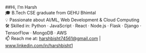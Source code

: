 ##Hi, I’m Harsh <br/>
🎓 B.Tech CSE graduate from GEHU Bhimtal<br/>
💡 Passionate about AI/ML, Web Development & Cloud Computing<br/>
🛠️ Skilled in: Python · JavaScript · React · Node.js · Flask · Django · TensorFlow · MongoDB · AWS<br/>
📫 Reach me at: harshbisht74561@gmail.com | www.linkedin.com/in/harshbisht1<br/>
